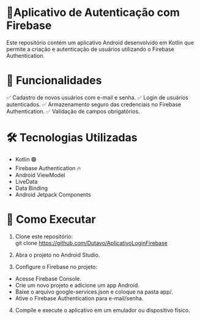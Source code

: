 # 🔐Aplicativo de Autenticação com Firebase

Este repositório contém um aplicativo Android desenvolvido em Kotlin que permite a criação e autenticação de usuários utilizando o Firebase Authentication.

# 📌 Funcionalidades
✅ Cadastro de novos usuários com e-mail e senha.
✅ Login de usuários autenticados.
✅ Armazenamento seguro das credenciais no Firebase Authentication.
✅ Validação de campos obrigatórios.

# 🛠️ Tecnologias Utilizadas
  - Kotlin 🟣
  - Firebase Authentication 🔥
  - Android ViewModel
  - LiveData
  - Data Binding
  - Android Jetpack Components

# 🚀 Como Executar
1. Clone este repositório:  
git clone https://github.com/Dutavo/AplicativoLoginFirebase

3. Abra o projeto no Android Studio.

4. Configure o Firebase no projeto:
  - Acesse Firebase Console.
  - Crie um novo projeto e adicione um app Android.
  - Baixe o arquivo google-services.json e coloque na pasta app/.
  - Ative o Firebase Authentication para e-mail/senha.
4. Compile e execute o aplicativo em um emulador ou dispositivo físico.
